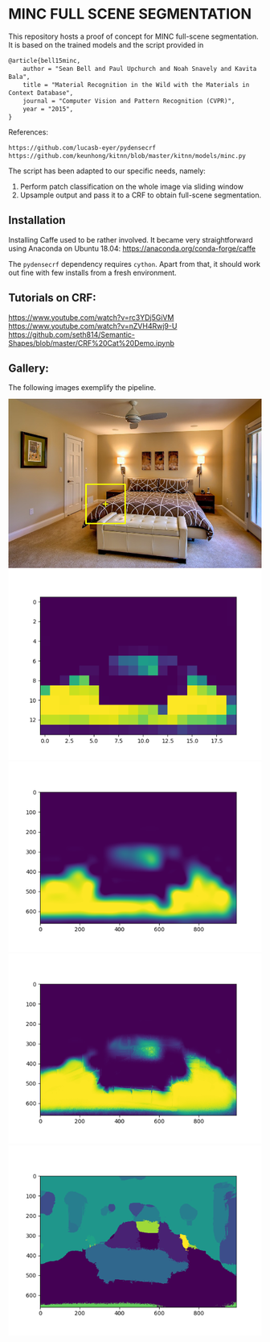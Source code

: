# MINC FULL SCENE SEGMENTATION

This repository hosts a proof of concept for MINC full-scene segmentation. It is based on the trained models and the script provided in

```
@article{bell15minc,
	author = "Sean Bell and Paul Upchurch and Noah Snavely and Kavita Bala",
	title = "Material Recognition in the Wild with the Materials in Context Database",
	journal = "Computer Vision and Pattern Recognition (CVPR)",
	year = "2015",
}
```

References:

```
https://github.com/lucasb-eyer/pydensecrf
https://github.com/keunhong/kitnn/blob/master/kitnn/models/minc.py
```


The script has been adapted to our specific needs, namely:

1. Perform patch classification on the whole image via sliding window
2. Upsample output and pass it to a CRF to obtain full-scene segmentation.


## Installation

Installing Caffe used to be rather involved. It became very straightforward using Anaconda on Ubuntu 18.04: https://anaconda.org/conda-forge/caffe

The ``pydensecrf`` dependency requires ``cython``. Apart from that, it should work out fine with few installs from a fresh environment.


## Tutorials on CRF:

https://www.youtube.com/watch?v=rc3YDj5GiVM  
https://www.youtube.com/watch?v=nZVH4Rwj9-U  
https://github.com/seth814/Semantic-Shapes/blob/master/CRF%20Cat%20Demo.ipynb  


## Gallery:

The following images exemplify the pipeline.

![](assets/0_input_img.jpg)
![](assets/1_activations_carpet.png)
![](assets/2_resized_activations_carpet.png)
![](assets/3_refined_activations_carpet.png)
![](assets/4_full_scene_segmentation.png)
